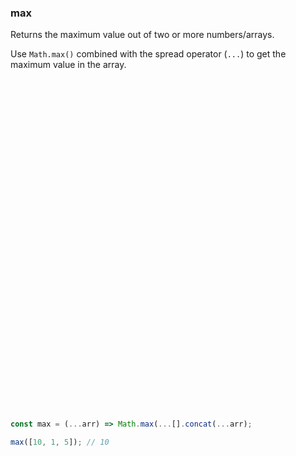 ### max

Returns the maximum value out of two or more numbers/arrays.

Use `Math.max()` combined with the spread operator (`...`) to get the maximum value in the array.

```js







































const max = (...arr) => Math.max(...[].concat(...arr);
```

```js
max([10, 1, 5]); // 10
```
